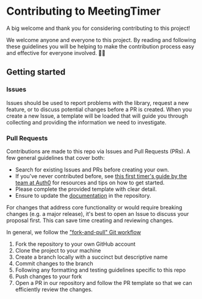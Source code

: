 # Contributing to MeetingTimer

A big welcome and thank you for considering contributing to this project! 

We welcome anyone and everyone to this project. By reading and following these guidelines you will be helping to make the contribution process easy and effective for everyone involved. 🤝🏼

## Getting started

### Issues
Issues should be used to report problems with the library, request a new feature, or to discuss potential changes before a PR is created. When you create a new Issue, a template will be loaded that will guide you through collecting and providing the information we need to investigate.

### Pull Requests
Contributions are made to this repo via Issues and Pull Requests (PRs). A few general guidelines that cover both:

-   Search for existing Issues and PRs before creating your own.
-   If you've never contributed before, see  [this first timer's guide by the team at Auth0](https://auth0.com/blog/a-first-timers-guide-to-an-open-source-project/)  for resources and tips on how to get started.
- Please complete the provided template with clear detail. 
- Ensure to update the [documentation](https://github.com/DFE-Digital/meeting-timer/blob/main/README.md) in the repository.

For changes that address core functionality or would require breaking changes (e.g. a major release), it's best to open an Issue to discuss your proposal first. This can save time creating and reviewing changes.

In general, we follow the  ["fork-and-pull" Git workflow](https://github.com/susam/gitpr)

1.  Fork the repository to your own GitHub account
2.  Clone the project to your machine
3.  Create a branch locally with a succinct but descriptive name
4.  Commit changes to the branch
5.  Following any formatting and testing guidelines specific to this repo
6.  Push changes to your fork
7.  Open a PR in our repository and follow the PR template so that we can efficiently review the changes.
